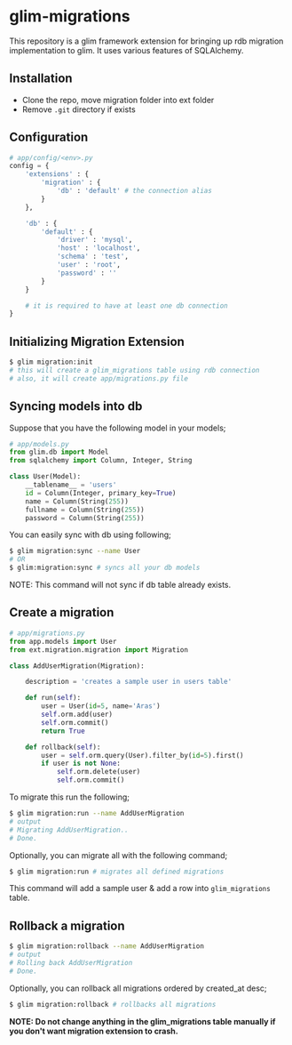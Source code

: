 glim-migrations
===============

This repository is a glim framework extension for bringing up rdb migration implementation to glim. It uses various features of SQLAlchemy.

Installation
------------
- Clone the repo, move migration folder into ext folder
- Remove `.git` directory if exists

Configuration
-------------
```python
# app/config/<env>.py
config = {
    'extensions' : {
        'migration' : {
            'db' : 'default' # the connection alias
        }
    },

    'db' : {
        'default' : {
            'driver' : 'mysql',
            'host' : 'localhost',
            'schema' : 'test',
            'user' : 'root',
            'password' : ''
        }
    }

    # it is required to have at least one db connection
}
```

Initializing Migration Extension
--------------------------------
```sh
$ glim migration:init
# this will create a glim_migrations table using rdb connection
# also, it will create app/migrations.py file
```

Syncing models into db
----------------------
Suppose that you have the following model in your models;

```python
# app/models.py
from glim.db import Model
from sqlalchemy import Column, Integer, String

class User(Model):
    __tablename__ = 'users'
    id = Column(Integer, primary_key=True)
    name = Column(String(255))
    fullname = Column(String(255))
    password = Column(String(255))
```

You can easily sync with db using following;

```sh
$ glim migration:sync --name User
# OR
$ glim:migration:sync # syncs all your db models
```

NOTE: This command will not sync if db table already exists.

Create a migration
------------------
```python
# app/migrations.py
from app.models import User
from ext.migration.migration import Migration

class AddUserMigration(Migration):

    description = 'creates a sample user in users table'

    def run(self):
        user = User(id=5, name='Aras')
        self.orm.add(user)
        self.orm.commit()
        return True

    def rollback(self):
        user = self.orm.query(User).filter_by(id=5).first()
        if user is not None:
            self.orm.delete(user)
            self.orm.commit()
```

To migrate this run the following;

```sh
$ glim migration:run --name AddUserMigration
# output
# Migrating AddUserMigration..
# Done.
```

Optionally, you can migrate all with the following command;
```sh
$ glim migration:run # migrates all defined migrations
```

This command will add a sample user & add a row into `glim_migrations` table.

Rollback a migration
--------------------
```sh
$ glim migration:rollback --name AddUserMigration
# output
# Rolling back AddUserMigration
# Done.
```

Optionally, you can rollback all migrations ordered by created_at desc;
```sh
$ glim migration:rollback # rollbacks all migrations
```

**NOTE: Do not change anything in the glim_migrations table manually if you don't want migration extension to crash.**
